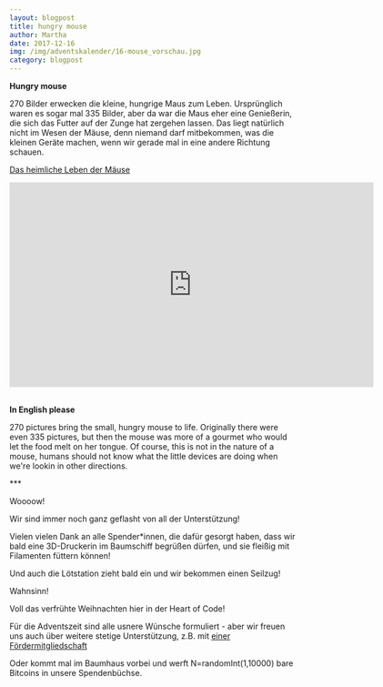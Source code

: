 ```yaml
---
layout: blogpost
title: hungry mouse
author: Martha  
date: 2017-12-16
img: /img/adventskalender/16-mouse_vorschau.jpg
category: blogpost
---
```


**Hungry mouse**

270 Bilder erwecken die kleine, hungrige Maus zum Leben. Ursprünglich waren es sogar mal 335 Bilder, 
aber da war die Maus eher eine Genießerin, die sich das Futter auf der Zunge hat zergehen lassen.
Das liegt natürlich nicht im Wesen der Mäuse, denn niemand darf mitbekommen, was die kleinen Geräte machen, wenn wir gerade
mal in eine andere Richtung schauen.

[Das heimliche Leben der Mäuse](https://vimeo.com/247220725)
<div><iframe src="https://player.vimeo.com/video/247220725?loop=1&title=0&byline=0&portrait=0" width="640" height="360" frameborder="0" webkitallowfullscreen mozallowfullscreen allowfullscreen></iframe></div><br>

**In English please**

270 pictures bring the small, hungry mouse to life. Originally there were even 335 pictures,
but then the mouse was more of a gourmet who would let the food melt on her tongue.
Of course, this is not in the nature of a mouse, 
humans should not know what the little devices are doing when we're lookin in other directions.

\*\*\*

Woooow!

Wir sind immer noch ganz geflasht von all der Unterstützung!

Vielen vielen Dank an alle Spender\*innen, die dafür gesorgt haben, dass wir bald eine 3D-Druckerin im Baumschiff begrüßen dürfen, und sie fleißig mit Filamenten füttern können!

Und auch die Lötstation zieht bald ein und wir bekommen einen Seilzug!

Wahnsinn!

Voll das verfrühte Weihnachten hier in der Heart of Code!

Für die Adventszeit sind alle usnere Wünsche formuliert - aber wir freuen uns auch über weitere stetige Unterstützung, z.B. mit [einer Fördermitgliedschaft](http://heartofcode.org/mitgliedsformular.html)

Oder kommt mal im Baumhaus vorbei und werft N=randomInt(1,10000) bare Bitcoins in unsere Spendenbüchse.
